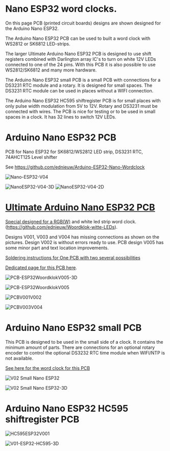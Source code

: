 # Nano ESP32 word clocks.
On this page PCB (printed circuit boards) designs are shown designed for the Arduino Nano ESP32.

The Arduino Nano ESP32 PCB can be used to built a word clock with WS2812 or SK6812 LED-strips.

The larger Ultimate Arduino Nano ESP32 PCB is designed to use shift registers combined with Darlington array IC's to turn on white 12V LEDs connected to one of the 24 pins. With this PCB it is also possible to use WS2812/SK6812 and many more hardware.

The Arduino Nano ESP32 small PCB is a small PCB with connections for a DS3231 RTC module and a rotary. It is designed for small spaces.
The DS3231 RTC module can be used in places without a WIFI connection.

The Arduino Nano ESP32 HC595 shiftregister PCB is for small places with only pulse width modulation from 5V to 12V. Rotary and DS3231 must be connected with wires. The PCB is nice for testing or to be used in small spaces in a clock. It has 32 lines to switch 12V LEDs.

# Arduino Nano ESP32 PCB
PCB for Nano ESP32 for SK6812/WS2812 LED strip, DS3231 RTC, 74AHCT125 Level shifter

See https://github.com/ednieuw/Arduino-ESP32-Nano-Wordclock

![Nano-ESP32-V04](https://github.com/user-attachments/assets/0a5dc063-3f68-4590-b57e-a2cfc42f2139)

![NanoESP32-V04-3D](https://github.com/user-attachments/assets/c0bad2fc-b6cb-43bb-b337-e3dcf18a8eec)
![NanoESP32-V04-2D](https://github.com/user-attachments/assets/619cf270-53bd-4515-a15f-15e4fcc81632)


# [Ultimate Arduino Nano ESP32 PCB](https://github.com/ednieuw/NanoESP32-BW-RGBW-clock)

[Special designed for a RGB(W)](https://github.com/ednieuw/Arduino-ESP32-Nano-Wordclock) and white led strip word clock.(https://github.com/ednieuw/Woordklok-witte-LEDs).


Designs V001, V003 and V004 has missing connections as shown on the pictures. 
Design V002 is without errors ready to use. 
PCB design V005 has some minor part and text location improvements. 

[Soldering instructions for One PCB with two several possibilities](https://github.com/ednieuw/NanoESP32-BW-RGBW-clock)

[Dedicated page for this PCB here](https://github.com/ednieuw/NanoESP32-BW-RGBW-clock).


![PCB-ESP32WoordklokV005-3D](https://github.com/user-attachments/assets/299e510a-55e8-4467-b858-ce35162ae445)

![PCB-ESP32WoordklokV005](https://github.com/user-attachments/assets/21989d1f-f2e3-4f58-a290-88bbc228b994)

![PCBV001V002](https://github.com/user-attachments/assets/dfc4f481-87f7-44bd-87c5-56e502ec07b0)

![PCBV003V004](https://github.com/user-attachments/assets/59c910aa-bd51-4029-9d32-91d3ba34cee0)


# Arduino Nano ESP32 small PCB

This PCB is designed to be used in the small side of a clock. It contains the minimum amount of parts.
There are connections for an optional rotary encoder to control the optional DS3232 RTC time module when WIFI/NTP is not available.

[See here for the word clock for this PCB](https://github.com/ednieuw/Arduino-ESP32-Nano-Wordclock)

![V02 Small Nano ESP32](https://github.com/user-attachments/assets/8e74c62e-4558-4bc3-980b-12116fde90aa)

![V02 Small Nano ESP32-3D](https://github.com/user-attachments/assets/5982dfa4-df37-43ca-9d5b-2ef0064d8268)



# Arduino Nano ESP32 HC595 shiftregister PCB

![HC595ESP32V001](https://github.com/user-attachments/assets/02effc77-bdda-45f5-ae33-9528c1fe3c98)

![V01-ESP32-HC595-3D](https://github.com/user-attachments/assets/6047da68-eb7f-4b65-94bd-2603567507c3)
